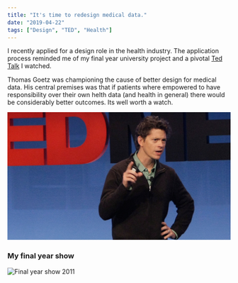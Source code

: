 ```yaml
---
title: "It's time to redesign medical data."
date: "2019-04-22"
tags: ["Design", "TED", "Health"]
---
```


I recently applied for a design role in the health industry. The application process reminded me of my final year university project and a pivotal [Ted Talk](https://www.ted.com/talks/thomas_goetz_it_s_time_to_redesign_medical_data?language=en) I watched.

Thomas Goetz was championing the cause of better design for medical data. His central premises was that if patients where empowered to have responsibility over their own helth data (and health in general) there would be considerably better outcomes. Its well worth a watch.

![TedTalk](images/ThomasGotez_TED.jpg)

### My final year show

![Final year show 2011](images/aaronRoot_UniversityWork.jpg)